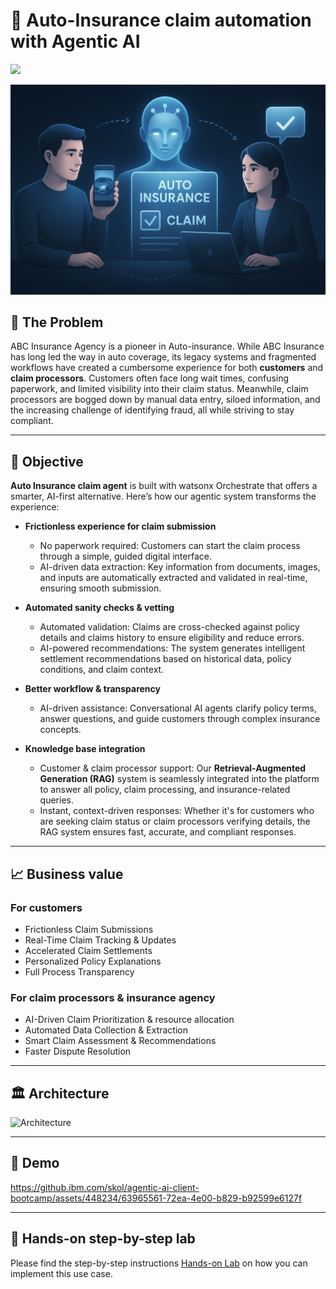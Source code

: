 # 🚗 Auto-Insurance claim automation with Agentic AI 

<img src="https://github.com/Bootcamp-Auto-Insurance/blob/main/img/beta.png" width="100">

![](insurance-banner.png)

## 🤔 The Problem

ABC Insurance Agency is a pioneer in Auto-insurance. While ABC Insurance has long led the way in auto coverage, its legacy systems and fragmented workflows have created a cumbersome experience for both **customers** and **claim processors**. Customers often face long wait times, confusing paperwork, and limited visibility into their claim status. Meanwhile, claim processors are bogged down by manual data entry, siloed information, and the increasing challenge of identifying fraud, all while striving to stay compliant.

---

## 🎯 Objective

**Auto Insurance claim agent** is built with watsonx Orchestrate that offers a smarter, AI-first alternative. Here’s how our agentic system transforms the experience:

* **Frictionless experience for claim submission**

  * No paperwork required: Customers can start the claim process through a simple, guided digital interface.
  * AI-driven data extraction: Key information from documents, images, and inputs are automatically extracted and validated in real-time, ensuring smooth submission.

* **Automated sanity checks & vetting**

  * Automated validation: Claims are cross-checked against policy details and claims history to ensure eligibility and reduce errors.
  * AI-powered recommendations: The system generates intelligent settlement recommendations based on historical data, policy conditions, and claim context.

* **Better workflow & transparency**

  * AI-driven assistance: Conversational AI agents clarify policy terms, answer questions, and guide customers through complex insurance concepts.

* **Knowledge base integration**

  * Customer & claim processor support: Our **Retrieval-Augmented Generation (RAG)** system is seamlessly integrated into the platform to answer all policy, claim processing, and insurance-related queries.
  * Instant, context-driven responses: Whether it's for customers who are seeking claim status or claim processors verifying details, the RAG system ensures fast, accurate, and compliant responses.

---

## 📈 Business value

### For customers

* Frictionless Claim Submissions
* Real-Time Claim Tracking & Updates
* Accelerated Claim Settlements
* Personalized Policy Explanations
* Full Process Transparency

### For claim processors & insurance agency

* AI-Driven Claim Prioritization & resource allocation
* Automated Data Collection & Extraction
* Smart Claim Assessment & Recommendations
* Faster Dispute Resolution

---

## 🏛 Architecture

![Architecture](/usecases/autoclaim-insurance/assets/Insurance_Autoclaims_Architecture_v2.png)

---

## 🎥 Demo



https://github.ibm.com/skol/agentic-ai-client-bootcamp/assets/448234/63965561-72ea-4e00-b829-b92599e6127f


---


## 📝 Hands-on step-by-step lab

Please find the step-by-step instructions [Hands-on Lab](/assets/hands_on_lab_autoclaim_insurance.md) on how you can implement this use case.
